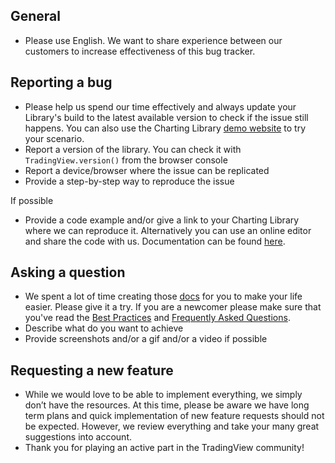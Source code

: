 ## General
* Please use English. We want to share experience between our customers to increase effectiveness of this bug tracker.

## Reporting a bug
* Please help us spend our time effectively and always update your Library's build to the latest available version to check if the issue still happens. You can also use the Charting Library [demo website](https://charting-library.tradingview-widget.com/) to try your scenario.
* Report a version of the library. You can check it with `TradingView.version()` from the browser console
* Report a device/browser where the issue can be replicated
* Provide a step-by-step way to reproduce the issue

If possible
* Provide a code example and/or give a link to your Charting Library where we can reproduce it. Alternatively you can use an online editor and share the code with us. Documentation can be found [here](https://www.tradingview.com/charting-library-docs/latest/getting_started/Online-Editors).

## Asking a question
* We spent a lot of time creating those [docs](https://www.tradingview.com/charting-library-docs/) for you to make your life easier. Please give it a try. If you are a newcomer please make sure that you've read the [Best Practices](https://www.tradingview.com/charting-library-docs/latest/getting_started/Best-Practices) and [Frequently Asked Questions](https://www.tradingview.com/charting-library-docs/latest/getting_started/Frequently-Asked-Questions).
* Describe what do you want to achieve
* Provide screenshots and/or a gif and/or a video if possible
 
## Requesting a new feature
* While we would love to be able to implement everything, we simply don’t have the resources. At this time, please be aware we have long term plans and quick implementation of new feature requests should not be expected. However, we review everything and take your many great suggestions into account. 
* Thank you for playing an active part in the TradingView community!
